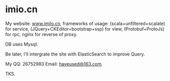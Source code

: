imio.cn
=======
 My website: www.imilo.cn, frameworks of usage: (scala+unfiltered+scalate) for service, (JQuery+CKEditor+bootstrap+ssp) for view, (Protobuf+ProtoJs) for rpc, nginx for reverse of proxy.
 
 DB uses Mysql.
 
 Be later, I'll intergrate the site with ElasticSearch to improve Query.
 
 My QQ: 26752983 Email: haveused@163.com.
 
 TKS.

